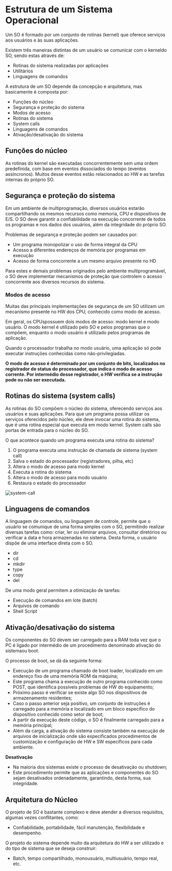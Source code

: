 # Estrutura de um Sistema Operacional

Um SO é formado por um conjunto de rotinas (kernel) que oferece serviços aos usuários e às suas aplicações.

Existem três maneiras distintas de um usuário se comunicar com o kerneldo SO, sendo estas através de:
- Rotinas do sistema realizadas por aplicações
- Utilitários
- Linguagens de comandos

A estrutura de um SO depende da concepção e arquitetura, mas basicamente é composta por:
- Funções do núcleo
- Segurança e proteção do sistema
- Modos de acesso
- Rotinas do sistema
- System calls
- Linguagens de comandos
- Ativação/desativação do sistema

## Funções do núcleo

As rotinas do kernel são executadas concorrentemente sem uma ordem predefinida, com base em eventos dissociados do tempo (eventos assíncronos). Muitos desse eventos estão relacionados ao HW e as tarefas internas do próprio SO.

## Segurança e proteção do sistema

Em um ambiente de multiprogramação, diversos usuários estarão compartilhando os mesmos recursos como memoria, CPU e dispositivos de E/S. O SO deve garantir a confiabilidade na execução concorrente de todos os programas e nos dados dos usuários, além da integridade do próprio SO.

Problemas de segurança e proteção podem ser causados por:

- Um programa monopolizar o uso de forma integral da CPU
- Acesso a diferentes endereços de memória por programas em execução
- Acesso de forma concorrente a um mesmo arquivo presente no HD

Para estes e demais problemas originados pelo ambiente multiprogramável, o SO deve implementar mecanismos de proteção que controlem o acesso concorrente aos diversos recursos do sistema.

### Modos de acesso

Muitas das principais implementações de segurança de um SO utilizam um mecanismo presente no HW dos CPU, conhecido como modo de acesso.

Em geral, os CPUspossuem dois modos de acesso: modo kernel e modo usuário. O modo kernel é utilizado pelo SO e pelos programas que o compõem, enquanto o modo usuário é utilizado pelos programas de aplicação.

Quando o processador trabalha no modo usuário, uma aplicação só pode executar instruções conhecidas como não-privilegiadas.

**O modo de acesso é determinado por um conjunto de bits, localizados no registrador de status do processador, que indica o modo de acesso corrente. Por intermédio desse registrador, o HW verifica se a instrução pode ou não ser executada.**

## Rotinas do sistema (system calls)

As rotinas do SO compõem o núcleo do sistema, oferecendo serviços aos usuários e suas aplicações. Para que um programa possa utilizar os serviços oferecidos pelo núcleo, ele deve invocar uma rotina do sistema, que é uma rotina especial que executa em modo kernel. System calls são portas de entrada para o núcleo do SO.

O que acontece quando um programa executa uma rotina do sistema?

1. O programa executa uma instrução de chamada de sistema (system call)
2. Salva o estado do processador (registradores, pilha, etc)
3. Altera o modo de acesso para modo kernel
4. Executa a rotina do sistema
5. Altera o modo de acesso para modo usuário
6. Restaura o estado do processador

![system-call](https://uploaddeimagens.com.br/images/004/457/012/original/Captura_de_tela_de_2023-05-07_20-19-01.png?1683501759.jpg)

## Linguagens de comandos

A linguagem de comandos, ou linguagem de controle, permite que o usuário se comunique de uma forma simples com o SO, permitindo realizar diversas tarefas como: criar, ler ou eliminar arquivos, consultar diretórios ou verificar a data e hora armazenadas no sistema. Desta forma, o usuário dispõe de uma interface direta com o SO.

- dir
- cd
- mkdir
- type
- copy
- del

De uma modo geral permitem a otimização de tarefas:

- Execução de comandos em lote (batch)
- Arquivos de comando
- Shell Script

## Ativação/desativação do sistema

Os componentes do SO devem ser carregado para a RAM toda vez que o PC é ligado por intermédio de um procedimento denominado ativação do sistemaou boot.

O processo de boot, se dá da seguinte forma:

- Execução de um programa chamado de boot loader, localizado em um endereço fixo de uma memória ROM da máquina;
- Este programa chama a execução de outro programa conhecido como POST, que identifica possíveis problemas de HW do equipamento;
- Próximo passo é verificar se existe algo SO nos dispositivos de armazenamento residentes;
- Caso o passo anterior seja positivo, um conjunto de instruções é carregado para a memória e localizado em um bloco específico do dispositivo conhecido como setor de boot;
- A partir da execução deste código, o SO é finalmente carregado para a memória principal;
- Além da carga, a ativação do sistema consiste também na execução de arquivos de inicialização onde são especificados procedimentos de customização e configuração de HW e SW específicos para cada ambiente.

**Desativação**

- Na maioria dos sistemas existe o processo de desativação ou shutdown;
- Este procedimento permite que as aplicações e componentes do SO sejam desativados ordenadamente, garantindo, desta forma, sua integridade.

## Arquitetura do Núcleo

O projeto de SO é bastante complexo e deve atender a diversos requisitos, algumas vezes conflitantes, como:

- Confiabilidade, portabilidade, fácil manutenção, flexibilidade e desempenho.

O projeto do sistema depende muito da arquitetura do HW a ser utilizado e do tipo de sistema que se deseja construir:

- Batch, tempo compartilhado, monousuário, multiusuário, tempo real, etc.
